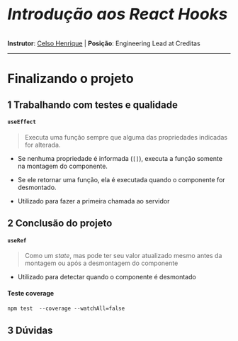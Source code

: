 <p style='font-size: 36px; font-weight : bold; font-style: italic'>Introdução aos React Hooks</p>

**Instrutor**: [Celso Henrique](https://github.com/celso-henrique) | **Posição**: Engineering Lead at Creditas

------------

# Finalizando o projeto

## 1 Trabalhando com testes e qualidade

#### `useEffect`

> Executa uma função sempre que alguma das propriedades indicadas for alterada.

* Se nenhuma propriedade é informada (`[]`), executa a função somente na montagem do componente.

* Se ele retornar uma função, ela é executada quando o componente for desmontado.

* Utilizado para fazer a primeira chamada ao servidor

## 2 Conclusão do projeto

#### `useRef`

> Como um *state*, mas pode ter seu valor atualizado mesmo antes da montagem ou após a desmontagem do componente

* Utilizado para detectar quando o componente é desmontado

#### Teste coverage

```bash
npm test  --coverage --watchAll=false
```





## 3 Dúvidas

